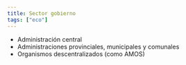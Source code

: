 ```yaml
---
title: Sector gobierno
tags: ["eco"]
---
```


- Administración central
- Administraciones provinciales, municipales y comunales
- Organismos descentralizados (como AMOS)